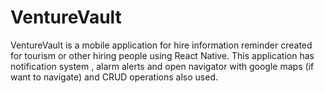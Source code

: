 # VentureVault
VentureVault is a mobile application for hire information reminder created for tourism or other hiring people using React Native. This application has notification system , alarm alerts and open navigator with google maps (if want to navigate) and CRUD operations also used.
